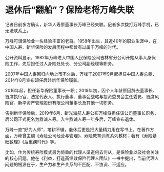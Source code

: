 # 退休后“翻船”？保险老将万峰失联

记者日前多方确认，新华人寿原董事长万峰已经失联。记者多次拨打万峰手机，已无法联系上。

万峰可谓保险业一名经验丰富的老将。1958年出生，其近40年的职业生涯中，在中国人寿、新华保险的发展历程中都曾有过属于万峰的时代。

公开资料显示，1982年万峰进入中国人民保险公司吉林省分公司开始从事人身保险工作，先后担任过人身险处处长、分公司副经理等职务。

2007年中国人寿回归内地上市不久后，万峰于2007年9月起担任中国人寿总裁，2014年8月宣布卸任后赴新华保险履新。

2016年起，担任新华保险董事长一职；2019年初，因个人年龄原因辞去董事长、首席执行官、法定代表人、执行董事、董事会战略与投资委员会主任委员、首席风险官、新华资产管理股份有限公司董事长及其他一切职务。

告别新华保险后，2019年6月，新光海航人寿公布万峰将担任该公司董事长职务，后公司正式更名为鼎诚人寿。入主鼎诚人寿一年多后，万峰宣布退休。

万峰一直“好为人师”，笔耕不辍，退休后更是把大量精力用在写书上。在著作方面，万峰曾主编《寿险公司经营与管理》、寿险教育训练系列教材；著有《寿险基础数理》《后重疾时代》等。

比如，作为传统寿险模式最为倚重的代理人渠道何去何从，是保险业以及社会关注的核心问题。他在《利益，打造高绩效保险代理人团队》一书中提出，当前代理人问题的根源在于，生产力和生产关系的不匹配、不协调、不适应。

